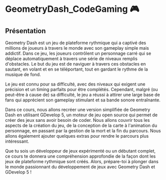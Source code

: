 # GeometryDash_CodeGaming 🎮

## Présentation 
Geometry Dash est un jeu de plateforme rythmique qui a captivé des millions de joueurs à travers le monde avec son gameplay simple mais addictif. Dans ce jeu, les joueurs contrôlent un personnage carré qui se déplace automatiquement à travers une série de niveaux remplis d'obstacles. Le but du jeu est de naviguer à travers ces obstacles en sautant, en volant et en se téléportant, tout en gardant le rythme de la musique de fond.

Le jeu est connu pour sa difficulté, avec des niveaux qui exigent une précision et un timing parfaits pour être complétés. Cependant, malgré (ou peut-être à cause de) sa difficulté, le jeu a réussi à attirer une large base de fans qui apprécient son gameplay stimulant et sa bande sonore entraînante.

Dans ce cours, nous allons recréer une version simplifiée de Geometry Dash en utilisant GDevelop 5, un moteur de jeu open source qui permet de créer des jeux sans avoir besoin de coder. Nous allons couvrir tous les aspects de la création du jeu, de la conception de la carte à l'animation du personnage, en passant par la gestion de la mort et la fin du parcours. Nous allons également ajouter quelques extras pour rendre le parcours plus intéressant.

Que tu sois un développeur de jeux expérimenté ou un débutant complet, ce cours te donnera une compréhension approfondie de la façon dont les jeux de plateforme rythmique sont créés. Alors, prépare-toi à plonger dans le monde passionnant du développement de jeux avec Geometry Dash et GDevelop 5 !
